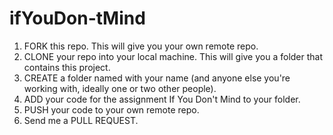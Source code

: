 # ifYouDon-tMind

1.  FORK this repo. This will give you your own remote repo.
2.  CLONE your repo into your local machine. This will give you a folder that contains this project.
3.  CREATE a folder named with your name (and anyone else you're working with, ideally one or two other people).
4.  ADD your code for the assignment If You Don't Mind to your folder.
5.  PUSH your code to your own remote repo.
6.  Send me a PULL REQUEST.
